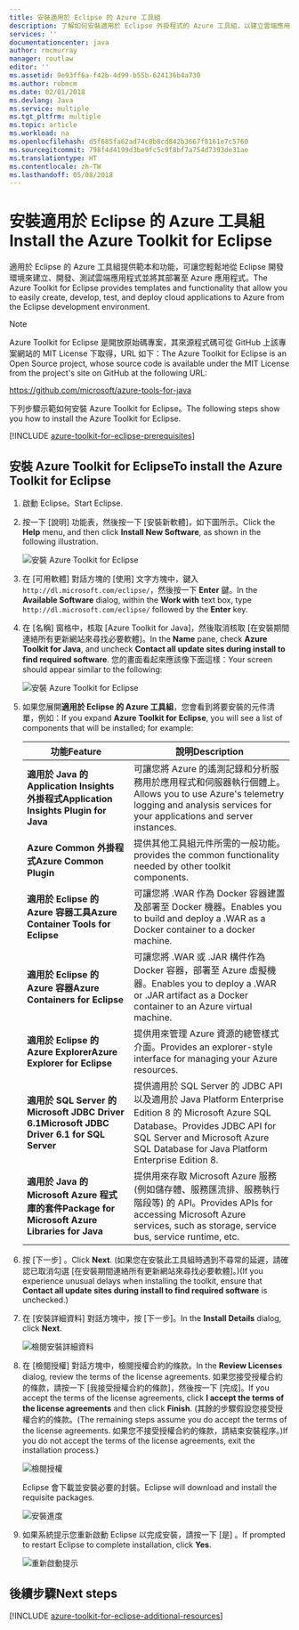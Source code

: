 ```yaml
---
title: 安裝適用於 Eclipse 的 Azure 工具組
description: 了解如何安裝適用於 Eclipse 外掛程式的 Azure 工具組，以建立雲端應用程式並將其部署至 Azure。
services: ''
documentationcenter: java
author: rmcmurray
manager: routlaw
editor: ''
ms.assetid: 9e93ff6a-f42b-4d99-b55b-624136b4a730
ms.author: robmcm
ms.date: 02/01/2018
ms.devlang: Java
ms.service: multiple
ms.tgt_pltfrm: multiple
ms.topic: article
ms.workload: na
ms.openlocfilehash: d5f685fa62ad74c8b8cd842b3667f8161e7c5760
ms.sourcegitcommit: 798f4d4199d3be9fc5c9f8bf7a754d7393de31ae
ms.translationtype: HT
ms.contentlocale: zh-TW
ms.lasthandoff: 05/08/2018
---
```

# <a name="install-the-azure-toolkit-for-eclipse"></a><span data-ttu-id="1a5c5-103">安裝適用於 Eclipse 的 Azure 工具組</span><span class="sxs-lookup"><span data-stu-id="1a5c5-103">Install the Azure Toolkit for Eclipse</span></span>

<span data-ttu-id="1a5c5-104">適用於 Eclipse 的 Azure 工具組提供範本和功能，可讓您輕鬆地從 Eclipse 開發環境來建立、開發、測試雲端應用程式並將其部署至 Azure 應用程式。</span><span class="sxs-lookup"><span data-stu-id="1a5c5-104">The Azure Toolkit for Eclipse provides templates and functionality that allow you to easily create, develop, test, and deploy cloud applications to Azure from the Eclipse development environment.</span></span>

> [!NOTE] 
> 
> <span data-ttu-id="1a5c5-105">Azure Toolkit for Eclipse 是開放原始碼專案，其來源程式碼可從 GitHub 上該專案網站的 MIT License 下取得，URL 如下：</span><span class="sxs-lookup"><span data-stu-id="1a5c5-105">The Azure Toolkit for Eclipse is an Open Source project, whose source code is available under the MIT License from the project's site on GitHub at the following URL:</span></span> 
> 
> <https://github.com/microsoft/azure-tools-for-java> 
> 

<span data-ttu-id="1a5c5-106">下列步驟示範如何安裝 Azure Toolkit for Eclipse。</span><span class="sxs-lookup"><span data-stu-id="1a5c5-106">The following steps show you how to install the Azure Toolkit for Eclipse.</span></span>

[!INCLUDE [azure-toolkit-for-eclipse-prerequisites](../includes/azure-toolkit-for-eclipse-prerequisites.md)]

## <a name="to-install-the-azure-toolkit-for-eclipse"></a><span data-ttu-id="1a5c5-107">安裝 Azure Toolkit for Eclipse</span><span class="sxs-lookup"><span data-stu-id="1a5c5-107">To install the Azure Toolkit for Eclipse</span></span>

1. <span data-ttu-id="1a5c5-108">啟動 Eclipse。</span><span class="sxs-lookup"><span data-stu-id="1a5c5-108">Start Eclipse.</span></span>

1. <span data-ttu-id="1a5c5-109">按一下 [說明] 功能表，然後按一下 [安裝新軟體]，如下圖所示。</span><span class="sxs-lookup"><span data-stu-id="1a5c5-109">Click the **Help** menu, and then click **Install New Software**, as shown in the following illustration.</span></span>
   
   ![安裝 Azure Toolkit for Eclipse][01]

1. <span data-ttu-id="1a5c5-111">在 [可用軟體] 對話方塊的 [使用] 文字方塊中，鍵入 `http://dl.microsoft.com/eclipse/`，然後按一下 **Enter** 鍵。</span><span class="sxs-lookup"><span data-stu-id="1a5c5-111">In the **Available Software** dialog, within the **Work with** text box, type `http://dl.microsoft.com/eclipse/` followed by the **Enter** key.</span></span>

1. <span data-ttu-id="1a5c5-112">在 [名稱] 窗格中，核取 [Azure Toolkit for Java]，然後取消核取 [在安裝期間連絡所有更新網站來尋找必要軟體]。</span><span class="sxs-lookup"><span data-stu-id="1a5c5-112">In the **Name** pane, check **Azure Toolkit for Java**, and uncheck **Contact all update sites during install to find required software**.</span></span> <span data-ttu-id="1a5c5-113">您的畫面看起來應該像下面這樣：</span><span class="sxs-lookup"><span data-stu-id="1a5c5-113">Your screen should appear similar to the following:</span></span>
   
   ![安裝 Azure Toolkit for Eclipse][02]

1. <span data-ttu-id="1a5c5-115">如果您展開**適用於 Eclipse 的 Azure 工具組**，您會看到將要安裝的元件清單，例如：</span><span class="sxs-lookup"><span data-stu-id="1a5c5-115">If you expand **Azure Toolkit for Eclipse**, you will see a list of components that will be installed; for example:</span></span>

   | <span data-ttu-id="1a5c5-116">功能</span><span class="sxs-lookup"><span data-stu-id="1a5c5-116">Feature</span></span> | <span data-ttu-id="1a5c5-117">說明</span><span class="sxs-lookup"><span data-stu-id="1a5c5-117">Description</span></span> | 
   |---|---| 
   | <span data-ttu-id="1a5c5-118">**適用於 Java 的 Application Insights 外掛程式**</span><span class="sxs-lookup"><span data-stu-id="1a5c5-118">**Application Insights Plugin for Java**</span></span> | <span data-ttu-id="1a5c5-119">可讓您將 Azure 的遙測記錄和分析服務用於應用程式和伺服器執行個體上。</span><span class="sxs-lookup"><span data-stu-id="1a5c5-119">Allows you to use Azure's telemetry logging and analysis services for your applications and server instances.</span></span> | 
   | <span data-ttu-id="1a5c5-120">**Azure Common 外掛程式**</span><span class="sxs-lookup"><span data-stu-id="1a5c5-120">**Azure Common Plugin**</span></span> | <span data-ttu-id="1a5c5-121">提供其他工具組元件所需的一般功能。</span><span class="sxs-lookup"><span data-stu-id="1a5c5-121">provides the common functionality needed by other toolkit components.</span></span> | 
   | <span data-ttu-id="1a5c5-122">**適用於 Eclipse 的 Azure 容器工具**</span><span class="sxs-lookup"><span data-stu-id="1a5c5-122">**Azure Container Tools for Eclipse**</span></span> | <span data-ttu-id="1a5c5-123">可讓您將 .WAR 作為 Docker 容器建置及部署至 Docker 機器。</span><span class="sxs-lookup"><span data-stu-id="1a5c5-123">Enables you to build and deploy a .WAR as a Docker container to a docker machine.</span></span> | 
   | <span data-ttu-id="1a5c5-124">**適用於 Eclipse 的 Azure 容器**</span><span class="sxs-lookup"><span data-stu-id="1a5c5-124">**Azure Containers for Eclipse**</span></span> | <span data-ttu-id="1a5c5-125">可讓您將 .WAR 或 .JAR 構件作為 Docker 容器，部署至 Azure 虛擬機器。</span><span class="sxs-lookup"><span data-stu-id="1a5c5-125">Enables you to deploy a .WAR or .JAR artifact as a Docker container to an Azure virtual machine.</span></span> | 
   | <span data-ttu-id="1a5c5-126">**適用於 Eclipse 的 Azure Explorer**</span><span class="sxs-lookup"><span data-stu-id="1a5c5-126">**Azure Explorer for Eclipse**</span></span> | <span data-ttu-id="1a5c5-127">提供用來管理 Azure 資源的總管樣式介面。</span><span class="sxs-lookup"><span data-stu-id="1a5c5-127">Provides an explorer-style interface for managing your Azure resources.</span></span> | 
   | <span data-ttu-id="1a5c5-128">**適用於 SQL Server 的 Microsoft JDBC Driver 6.1**</span><span class="sxs-lookup"><span data-stu-id="1a5c5-128">**Microsoft JDBC Driver 6.1 for SQL Server**</span></span> | <span data-ttu-id="1a5c5-129">提供適用於 SQL Server 的 JDBC API 以及適用於 Java Platform Enterprise Edition 8 的 Microsoft Azure SQL Database。</span><span class="sxs-lookup"><span data-stu-id="1a5c5-129">Provides JDBC API for SQL Server and Microsoft Azure SQL Database for Java Platform Enterprise Edition 8.</span></span> | 
   | <span data-ttu-id="1a5c5-130">**適用於 Java 的 Microsoft Azure 程式庫的套件**</span><span class="sxs-lookup"><span data-stu-id="1a5c5-130">**Package for Microsoft Azure Libraries for Java**</span></span> | <span data-ttu-id="1a5c5-131">提供用來存取 Microsoft Azure 服務 (例如儲存體、服務匯流排、服務執行階段等) 的 API。</span><span class="sxs-lookup"><span data-stu-id="1a5c5-131">Provides APIs for accessing Microsoft Azure services, such as storage, service bus, service runtime, etc.</span></span> | 

1. <span data-ttu-id="1a5c5-132">按 [下一步] 。</span><span class="sxs-lookup"><span data-stu-id="1a5c5-132">Click **Next**.</span></span> <span data-ttu-id="1a5c5-133">(如果您在安裝此工具組時遇到不尋常的延遲，請確認已取消勾選 [在安裝期間連絡所有更新網站來尋找必要軟體]。)</span><span class="sxs-lookup"><span data-stu-id="1a5c5-133">(If you experience unusual delays when installing the toolkit, ensure that **Contact all update sites during install to find required software** is unchecked.)</span></span>

1. <span data-ttu-id="1a5c5-134">在 [安裝詳細資料] 對話方塊中，按 [下一步]。</span><span class="sxs-lookup"><span data-stu-id="1a5c5-134">In the **Install Details** dialog, click **Next**.</span></span>
   
   ![檢閱安裝詳細資料][03]

1. <span data-ttu-id="1a5c5-136">在 [檢閱授權] 對話方塊中，檢閱授權合約的條款。</span><span class="sxs-lookup"><span data-stu-id="1a5c5-136">In the **Review Licenses** dialog, review the terms of the license agreements.</span></span> <span data-ttu-id="1a5c5-137">如果您接受授權合約的條款，請按一下 [我接受授權合約的條款]，然後按一下 [完成]。</span><span class="sxs-lookup"><span data-stu-id="1a5c5-137">If you accept the terms of the license agreements, click **I accept the terms of the license agreements** and then click **Finish**.</span></span> <span data-ttu-id="1a5c5-138">(其餘的步驟假設您接受授權合約的條款。</span><span class="sxs-lookup"><span data-stu-id="1a5c5-138">(The remaining steps assume you do accept the terms of the license agreements.</span></span> <span data-ttu-id="1a5c5-139">如果您不接受授權合約的條款，請結束安裝程序。)</span><span class="sxs-lookup"><span data-stu-id="1a5c5-139">If you do not accept the terms of the license agreements, exit the installation process.)</span></span>
   
   ![檢閱授權][04]
   
   <span data-ttu-id="1a5c5-141">Eclipse 會下載並安裝必要的封裝。</span><span class="sxs-lookup"><span data-stu-id="1a5c5-141">Eclipse will download and install the requisite packages.</span></span>
   
   ![安裝進度][05]

1. <span data-ttu-id="1a5c5-143">如果系統提示您重新啟動 Eclipse 以完成安裝，請按一下 [是] 。</span><span class="sxs-lookup"><span data-stu-id="1a5c5-143">If prompted to restart Eclipse to complete installation, click **Yes**.</span></span>
   
   ![重新啟動提示][06]

## <a name="next-steps"></a><span data-ttu-id="1a5c5-145">後續步驟</span><span class="sxs-lookup"><span data-stu-id="1a5c5-145">Next steps</span></span>

[!INCLUDE [azure-toolkit-for-eclipse-additional-resources](../includes/azure-toolkit-for-eclipse-additional-resources.md)]

<!-- URL List -->

<!-- Legacy MSDN URL = https://msdn.microsoft.com/library/azure/hh690946.aspx -->

<!-- IMG List -->

[01]: media/azure-toolkit-for-eclipse-installation/eclipse-installation-01.png
[02]: media/azure-toolkit-for-eclipse-installation/eclipse-installation-02.png
[03]: media/azure-toolkit-for-eclipse-installation/eclipse-installation-03.png
[04]: media/azure-toolkit-for-eclipse-installation/eclipse-installation-04.png
[05]: media/azure-toolkit-for-eclipse-installation/eclipse-installation-05.png
[06]: media/azure-toolkit-for-eclipse-installation/eclipse-installation-06.png
